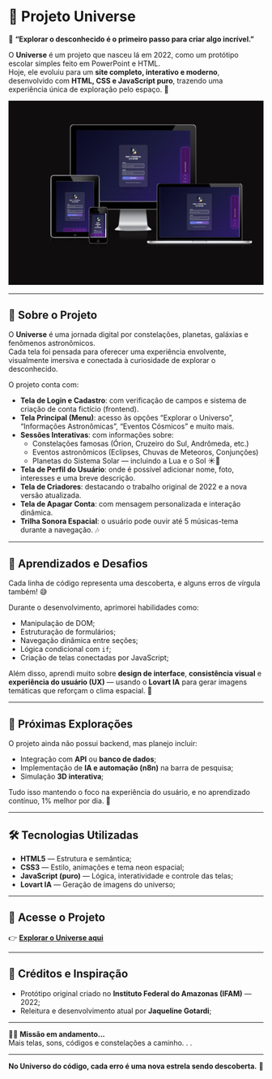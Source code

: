 # 🚀 Projeto Universe  

💙 **“Explorar o desconhecido é o primeiro passo para criar algo incrível.”**

O **Universe** é um projeto que nasceu lá em 2022, como um protótipo escolar simples feito em PowerPoint e HTML.  
Hoje, ele evoluiu para um **site completo, interativo e moderno**, desenvolvido com **HTML, CSS e JavaScript puro**, trazendo uma experiência única de exploração pelo espaço. 🌌  

![preview](src/imagens/tela-responsive.png)

---

## 🌠 Sobre o Projeto  

O **Universe** é uma jornada digital por constelações, planetas, galáxias e fenômenos astronômicos.  
Cada tela foi pensada para oferecer uma experiência envolvente, visualmente imersiva e conectada à curiosidade de explorar o desconhecido.  

O projeto conta com:  
- **Tela de Login e Cadastro**: com verificação de campos e sistema de criação de conta fictício (frontend).  
- **Tela Principal (Menu)**: acesso às opções “Explorar o Universo”, “Informações Astronômicas”, “Eventos Cósmicos” e muito mais.  
- **Sessões Interativas**: com informações sobre:
  - Constelações famosas (Órion, Cruzeiro do Sul, Andrômeda, etc.)  
  - Eventos astronômicos (Eclipses, Chuvas de Meteoros, Conjunções)  
  - Planetas do Sistema Solar — incluindo a Lua e o Sol ☀️🌙  
- **Tela de Perfil do Usuário**: onde é possível adicionar nome, foto, interesses e uma breve descrição.  
- **Tela de Criadores**: destacando o trabalho original de 2022 e a nova versão atualizada.  
- **Tela de Apagar Conta**: com mensagem personalizada e interação dinâmica.  
- **Trilha Sonora Espacial**: o usuário pode ouvir até 5 músicas-tema durante a navegação. 🎶  

---

## 🧠 Aprendizados e Desafios  

Cada linha de código representa uma descoberta, e alguns erros de vírgula também! 😅  

Durante o desenvolvimento, aprimorei habilidades como:  
- Manipulação de DOM;
- Estruturação de formulários;
- Navegação dinâmica entre seções;  
- Lógica condicional com `if`;    
- Criação de telas conectadas por JavaScript;  

Além disso, aprendi muito sobre **design de interface**, **consistência visual** e **experiência do usuário (UX)** — usando o **Lovart IA** para gerar imagens temáticas que reforçam o clima espacial. 🌠  

---

## 💭 Próximas Explorações  

O projeto ainda não possui backend, mas planejo incluir:  
- Integração com **API** ou **banco de dados**;  
- Implementação de **IA e automação (n8n)** na barra de pesquisa; 
- Simulação **3D interativa**; 

Tudo isso mantendo o foco na experiência do usuário, e no aprendizado contínuo, 1% melhor por dia. 💙  

---

## 🛠️ Tecnologias Utilizadas  

- **HTML5** — Estrutura e semântica;
- **CSS3** — Estilo, animações e tema neon espacial; 
- **JavaScript (puro)** — Lógica, interatividade e controle das telas;  
- **Lovart IA** — Geração de imagens do universo;

---

## 🌌 Acesse o Projeto  

👉 **[Explorar o Universe aqui](https://jaqueline-gotardi.github.io/projeto-universe/)**  

---

## 💙 Créditos e Inspiração  

- Protótipo original criado no **Instituto Federal do Amazonas (IFAM)** — 2022;
- Releitura e desenvolvimento atual por **Jaqueline Gotardi**; 

---

🕵️‍♀️ **Missão em andamento...**  
Mais telas, sons, códigos e constelações a caminho. . .

---

**No Universo do código, cada erro é uma nova estrela sendo descoberta.** 💙
